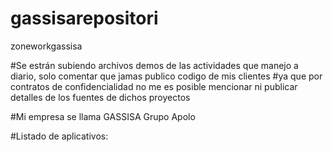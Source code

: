 # gassisarepositori
zoneworkgassisa

#Se estrán subiendo archivos demos de las actividades que manejo a diario, solo comentar que jamas publico codigo de mis clientes
#ya que por contratos de confidencialidad no me es posible mencionar ni publicar detalles de los fuentes de dichos proyectos

#Mi empresa se llama GASSISA Grupo Apolo

#Listado de aplicativos:


